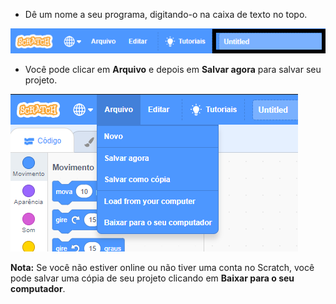 + Dê um nome a seu programa, digitando-o na caixa de texto no topo.

![caixa de texto do nome do projeto scratch](images/name-annotated.png)

+ Você pode clicar em **Arquivo** e depois em **Salvar agora** para salvar seu projeto.

![captura de tela](images/save.png)

**Nota:** Se você não estiver online ou não tiver uma conta no Scratch, você pode salvar uma cópia de seu projeto clicando em **Baixar para o seu computador**.